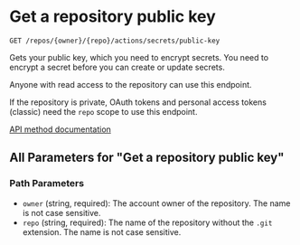 # Get a repository public key

`GET /repos/{owner}/{repo}/actions/secrets/public-key`

Gets your public key, which you need to encrypt secrets. You need to
encrypt a secret before you can create or update secrets.

Anyone with read access to the repository can use this endpoint.

If the repository is private, OAuth tokens and personal access tokens (classic) need the `repo` scope to use this endpoint.

[API method documentation](https://docs.github.com/rest/actions/secrets#get-a-repository-public-key)

## All Parameters for "Get a repository public key"

### Path Parameters

- `owner` (string, required): The account owner of the repository. The name is not case sensitive.
- `repo` (string, required): The name of the repository without the `.git` extension. The name is not case sensitive.